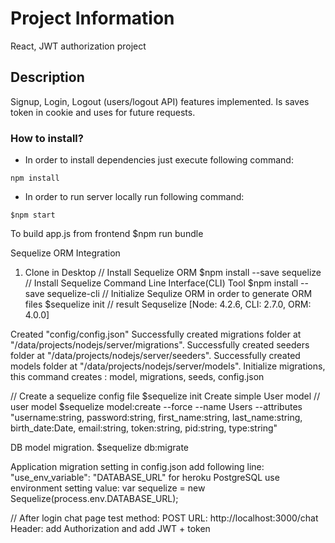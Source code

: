 
# Project Information
React, JWT authorization project

## Description
Signup, Login, Logout (users/logout API) features implemented. Is saves token in cookie and uses for future requests.

### How to install?

- In order to install dependencies just execute following command:

```
npm install
```

- In order to run server locally run following command:
```
$npm start
```

To build app.js from frontend 
$npm run bundle

Sequelize ORM Integration

1. Clone in Desktop
// Install Sequelize ORM
$npm install --save sequelize
// Install Sequelize Command Line Interface(CLI) Tool
$npm install --save sequelize-cli
// Initialize Sequlize ORM in order to generate ORM files
$sequelize init
// result
Sequselize [Node: 4.2.6, CLI: 2.7.0, ORM: 4.0.0]

Created "config/config.json"
Successfully created migrations folder at "/data/projects/nodejs/server/migrations".
Successfully created seeders folder at "/data/projects/nodejs/server/seeders".
Successfully created models folder at "/data/projects/nodejs/server/models".
Initialize migrations, this command creates : model, migrations, seeds, config.json

// Create a sequelize config file
$sequelize init
Create simple User model
// user model
$sequelize model:create --force --name Users --attributes "username:string, password:string,  first_name:string, last_name:string, birth_date:Date, email:string, token:string, pid:string, type:string"

DB model migration.
$sequelize db:migrate

Application migration setting
in config.json add following line: "use_env_variable": "DATABASE_URL"
for heroku PostgreSQL use environment setting value: var sequelize = new Sequelize(process.env.DATABASE_URL);


// After login chat page test
method: POST
URL: http://localhost:3000/chat
Header: add Authorization and add JWT + token
